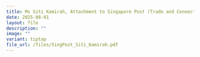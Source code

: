 ```yaml
---
title: Ms Siti Kamirah, Attachment to Singapore Post (Trade and Connectivity)
date: 2025-08-01
layout: file
description: ""
image: ""
variant: tiptap
file_url: /files/SingPost_Siti_Kamirah.pdf
---
```

